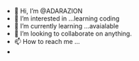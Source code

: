 - 👋 Hi, I’m @ADARAZION
- 👀 I’m interested in ...learning coding
- 🌱 I’m currently learning ...avaialable
- 💞️ I’m looking to collaborate on  anything.
- 📫 How to reach me ...
- 

<!---
ADARAZION/ADARAZION is a ✨ special ✨ repository because its `README.md` (this file) appears on your GitHub profile.
You can click the Preview link to take a look at your changes.
--->
